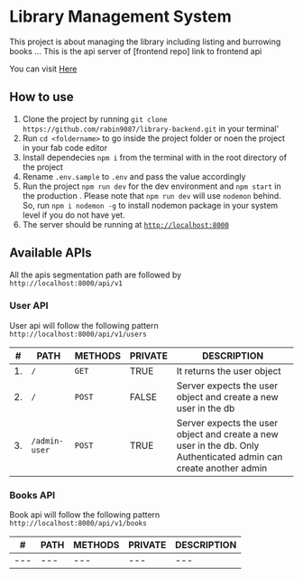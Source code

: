 # Library Management System
This project is about managing the library including listing and burrowing books ...
This is the api server of [frontend repo] link to frontend api

You can visit [Here]()

## How to use
1. Clone the project by running `git clone https://github.com/rabin9087/library-backend.git` in your terminal'
2. Run `cd <foldername>` to go inside the project folder or noen the project in your fab code editor
3. Install dependecies  `npm i` from the terminal with in the root directory of the project
4. Rename `.env.sample` to `.env` and pass the value accordingly
5. Run the project `npm run dev` for the dev environment and `npm start` in the production . Please note that `npm run dev` will use `nodemon` behind. So, run `npm i nodemon -g` to install nodemon package in your system level if you do not have yet.
6. The server should be running at [`http://localhost:8000`](http://localhost:8000)

## Available APIs
All the apis segmentation path are followed by `http://localhost:8000/api/v1`

### User API
User api will follow the following pattern `http://localhost:8000/api/v1/users`





| #  | PATH | METHODS | PRIVATE | DESCRIPTION |
|----|------|---------|---------|-------------|
|1.  | `/`  |  `GET`  |  TRUE    | It returns the user object |
|2.  | `/`  |  `POST` |  FALSE  | Server expects the user object and create a new user in the db |
|3.  | `/admin-user`  |  `POST` |  TRUE  | Server expects the user object and create a new user in the db. Only Authenticated admin can create another admin |

### Books API
Book api will follow the following pattern `http://localhost:8000/api/v1/books`

| #  | PATH | METHODS | PRIVATE | DESCRIPTION |
|----|------|---------|---------|-------------|
|---|---|---|---|---|